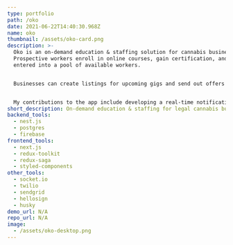 ```yaml
---
type: portfolio
path: /oko
date: 2021-06-22T14:40:30.968Z
name: oko
thumbnail: /assets/oko-card.png
description: >-
  Oko is an on-demand education & staffing solution for cannabis businesses.
  Prospective workers enroll in online courses, gain certification, and are
  entered into a pool of available workers. 


  Businesses can create listings for upcoming gigs and send out offers via SMS to workers. Employers can track payouts and generate critical documents for compliance, as well as hire contract workers for fulltime roles.


  My contributions to the app include developing a real-time notification system comprising SMS, email, and in-app notifications, creating a reusable virtualized table component, and leading development on an updated design system after a complete rebrand.
short_description: On-demand education & staffing for legal cannabis businesses
backend_tools:
  - nest.js
  - postgres
  - firebase
frontend_tools:
  - next.js
  - redux-toolkit
  - redux-saga
  - styled-components
other_tools:
  - socket.io
  - twilio
  - sendgrid
  - hellosign
  - husky
demo_url: N/A
repo_url: N/A
image:
  - /assets/oko-desktop.png
---
```

